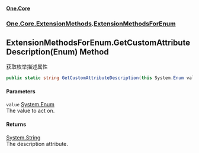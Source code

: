 #### [One.Core](index.md 'index')
### [One.Core.ExtensionMethods](One_Core_ExtensionMethods.md 'One.Core.ExtensionMethods').[ExtensionMethodsForEnum](One_Core_ExtensionMethods_ExtensionMethodsForEnum.md 'One.Core.ExtensionMethods.ExtensionMethodsForEnum')
## ExtensionMethodsForEnum.GetCustomAttributeDescription(Enum) Method
获取枚举描述属性 
```csharp
public static string GetCustomAttributeDescription(this System.Enum value);
```
#### Parameters
<a name='One_Core_ExtensionMethods_ExtensionMethodsForEnum_GetCustomAttributeDescription(System_Enum)_value'></a>
`value` [System.Enum](https://docs.microsoft.com/en-us/dotnet/api/System.Enum 'System.Enum')  
The value to act on. 
  
#### Returns
[System.String](https://docs.microsoft.com/en-us/dotnet/api/System.String 'System.String')  
The description attribute. 

